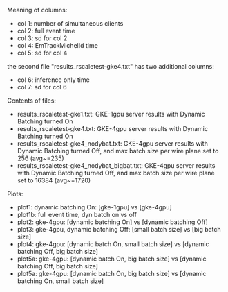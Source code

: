 Meaning of columns:
* col 1: number of simultaneous clients
* col 2: full event time
* col 3: sd for col 2
* col 4: EmTrackMichelId time
* col 5: sd for col 4

the second file "results_rscaletest-gke4.txt" has two additional columns:
* col 6: inference only time
* col 7: sd for col 6

Contents of files:
* results_rscaletest-gke1.txt: GKE-1gpu server results with Dynamic Batching turned On
* results_rscaletest-gke4.txt: GKE-4gpu server results with Dynamic Batching turned On
* results_rscaletest-gke4_nodybat.txt: GKE-4gpu server results with Dynamic Batching turned Off, and max batch size per wire plane set to 256 (avg~=235)
* results_rscaletest-gke4_nodybat_bigbat.txt: GKE-4gpu server results with Dynamic Batching turned Off, and max batch size per wire plane set to 16384 (avg~=1720)

Plots:
* plot1: dynamic batching On: [gke-1gpu] vs [gke-4gpu]
* plot1b: full event time, dyn batch on vs off
* plot2: gke-4gpu: [dynamic batching On] vs [dynamic batching Off]
* plot3: gke-4gpu, dynamic batching Off: [small batch size] vs [big batch size]
* plot4: gke-4gpu: [dynamic batch On, small batch size] vs [dynamic batching Off, big batch size]
* plot5a: gke-4gpu: [dynamic batch On, big batch size] vs [dynamic batching Off, big batch size]
* plot5a: gke-4gpu: [dynamic batch On, big batch size] vs [dynamic batching On, small batch size]


